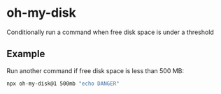 # oh-my-disk

Conditionally run a command when free disk space is under a threshold

## Example

Run another command if free disk space is less than 500 MB:

```sh
npx oh-my-disk@1 500mb "echo DANGER"
```
